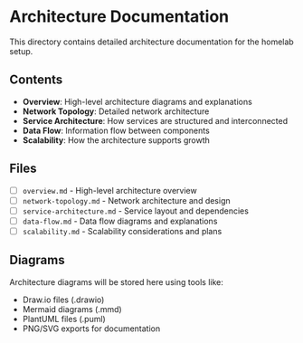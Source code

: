 # Architecture Documentation

This directory contains detailed architecture documentation for the homelab setup.

## Contents

- **Overview**: High-level architecture diagrams and explanations
- **Network Topology**: Detailed network architecture
- **Service Architecture**: How services are structured and interconnected
- **Data Flow**: Information flow between components
- **Scalability**: How the architecture supports growth

## Files

- [ ] `overview.md` - High-level architecture overview
- [ ] `network-topology.md` - Network architecture and design
- [ ] `service-architecture.md` - Service layout and dependencies
- [ ] `data-flow.md` - Data flow diagrams and explanations
- [ ] `scalability.md` - Scalability considerations and plans

## Diagrams

Architecture diagrams will be stored here using tools like:
- Draw.io files (.drawio)
- Mermaid diagrams (.mmd)
- PlantUML files (.puml)
- PNG/SVG exports for documentation
